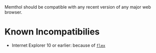 Memthol should be compatible with any recent version of any major web browser.

# Known Incompatibilies

- Internet Explorer 10 or earlier: because of [`flex`]


[`flex`]: https://www.w3schools.com/css/css3_flexbox.asp (flexbox on w3schools)